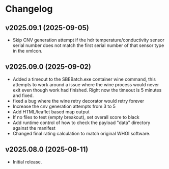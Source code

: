 # Changelog

## v2025.09.1 (2025-09-05)
* Skip CNV generation attempt if the hdr temperature/conductivity sensor serial number does not match the first serial number of that sensor type in the xmlcon.

## v2025.09.0 (2025-09-02)
* Added a timeout to the SBEBatch.exe container wine command, this attempts to work around a issue where the wine process would never exit even though work had finished.
  Right now the timeout is 5 minutes and fixed.
* fixed a bug where the wine retry decorator would retry forever
* Increase the cnv generation attempts from 3 to 5
* Add HTML/leaflet based map output
* If no files to test (empty breakout), set overall score to black
* Add runtime control of how to check the payload "data" directory against the manifest
* Changed final rating calculation to match original WHOI software.

## v2025.08.0 (2025-08-11)
* Initial release.
